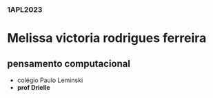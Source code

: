 ### 1APL2023
# Melissa victoria rodrigues ferreira
## pensamento computacional
- colégio Paulo Leminski
- **prof Drielle**

